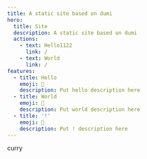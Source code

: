 ```yaml
---
title: A static site based on dumi
hero:
  title: Site
  description: A static site based on dumi
  actions:
    - text: Hello1122
      link: /
    - text: World
      link: /
features:
  - title: Hello
    emoji: 💎
    description: Put hello description here
  - title: World
    emoji: 🌈
    description: Put world description here
  - title: '!'
    emoji: 🚀
    description: Put ! description here
---
```


curry
